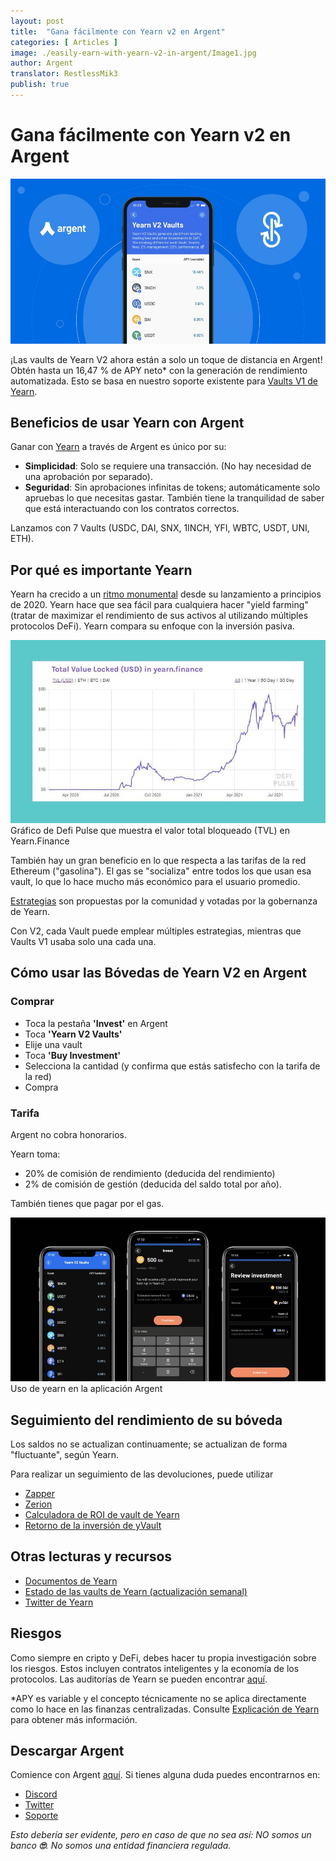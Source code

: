 ```yaml
---
layout: post
title:  "Gana fácilmente con Yearn v2 en Argent"
categories: [ Articles ]
image: ./easily-earn-with-yearn-v2-in-argent/Image1.jpg
author: Argent
translator: RestlessMik3
publish: true
---
```


# Gana fácilmente con Yearn v2 en Argent

![](Image1.jpg)

¡Las vaults de Yearn V2 ahora están a solo un toque de distancia en Argent! Obtén hasta un 16,47 % de APY neto\* con la generación de rendimiento automatizada. Esto se basa en nuestro soporte existente para [Vaults V1 de Yearn](https://www.argent.xyz/blog/yearn-vaults-in-argent/).

## **Beneficios de usar Yearn con Argent**

Ganar con [Yearn](https://yearn.finance/vaults) a través de Argent es único por su:

- **Simplicidad**: Solo se requiere una transacción. (No hay necesidad de una aprobación por separado).
- **Seguridad**: Sin aprobaciones infinitas de tokens; automáticamente solo apruebas lo que necesitas gastar. También tiene la tranquilidad de saber que está interactuando con los contratos correctos.

Lanzamos con 7 Vaults (USDC, DAI, SNX, 1INCH, YFI, WBTC, USDT, UNI, ETH).

## **Por qué es importante Yearn**

Yearn ha crecido a un [ritmo monumental](https://defipulse.com/yearn.finance) desde su lanzamiento a principios de 2020. Yearn hace que sea fácil para cualquiera hacer "yield farming" (tratar de maximizar el rendimiento de sus activos al utilizando múltiples protocolos DeFi). Yearn compara su enfoque con la inversión pasiva.

![](Image2.jpg)Gráfico de Defi Pulse que muestra el valor total bloqueado (TVL) en Yearn.Finance

También hay un gran beneficio en lo que respecta a las tarifas de la red Ethereum ("gasolina"). El gas se "socializa" entre todos los que usan esa vault, lo que lo hace mucho más económico para el usuario promedio.

[Estrategias](https://medium.com/yearn-state-of-the-vaults/the-vaults-at-yearn-9237905ffed3) son propuestas por la comunidad y votadas por la gobernanza de Yearn.

Con V2, cada Vault puede emplear múltiples estrategias, mientras que Vaults V1 usaba solo una cada una.

## **Cómo usar las Bóvedas de Yearn V2 en Argent**

### **Comprar**

- Toca la pestaña **'Invest'** en Argent
- Toca **'Yearn V2 Vaults'**
- Elije una vault
- Toca **'Buy Investment'**
- Selecciona la cantidad (y confirma que estás satisfecho con la tarifa de la red)
- Compra

### **Tarifa**

Argent no cobra honorarios.

Yearn toma:

- 20% de comisión de rendimiento (deducida del rendimiento)
- 2% de comisión de gestión (deducida del saldo total por año).

También tienes que pagar por el gas.

![](Image3.jpg)
Uso de yearn en la aplicación Argent

## **Seguimiento del rendimiento de su bóveda**

Los saldos no se actualizan continuamente; se actualizan de forma "fluctuante", según Yearn.

Para realizar un seguimiento de las devoluciones, puede utilizar

- [Zapper](https://zapper.fi/)
- [Zerion](https://app.zerion.io/)
- [Calculadora de ROI de vault de Yearn](https://yearn-roi.xyz/#/)
- [Retorno de la inversión de yVault](https://yvault-roi.netlify.app/)

## **Otras lecturas y recursos**

- [Documentos de Yearn](https://docs.yearn.finance/)
- [Estado de las vaults de Yearn (actualización semanal)](https://medium.com/yearn-state-of-the-vaults/the-vaults-at-yearn-9237905ffed3)
- [Twitter de Yearn](https://twitter.com/iearnfinance)

## **Riesgos**

Como siempre en cripto y DeFi, debes hacer tu propia investigación sobre los riesgos. Estos incluyen contratos inteligentes y la economía de los protocolos. Las auditorías de Yearn se pueden encontrar [aquí](https://docs.yearn.finance/resources/audits).

\*APY es variable y el concepto técnicamente no se aplica directamente como lo hace en las finanzas centralizadas. Consulte [Explicación de Yearn](https://docs.yearn.finance/resources/guides/how-to-understand-yvault-roi#roi-calculation) para obtener más información.

## **Descargar Argent**

Comience con Argent [aquí](https://argent.link/yearn-v2-post). Si tienes alguna duda puedes encontrarnos en:

- [Discord](https://discord.com/invite/GWSyrHg)
- [Twitter](https://twitter.com/argentHQ)
- [Soporte](https://support.argent.xyz/hc/en-us)

_Esto debería ser evidente, pero en caso de que no sea así: NO somos un banco _**🙄**_. No somos una entidad financiera regulada._
